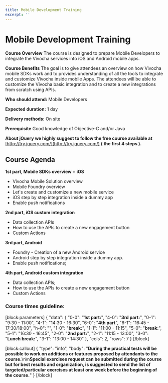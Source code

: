 ```yaml
---
title: Mobile Development Training
excerpt: ''
---
```


# Mobile Development Training

**Course Overview** The course is designed to prepare Mobile Developers to integrate the Vivocha services into iOS and Android mobile apps.

**Course Benefits** The goal is to give attendees an overview on how Vivocha mobile SDKs work and to provides understanding of all the tools to integrate and customize Vivocha inside mobile Apps. The attendees will be able to customize the Vivocha basic integration and to create a new integrations from scratch using APIs.

**Who should attend:** Mobile Developers

**Expected duration:** 1 day

**Delivery methods:** On site

**Prerequisite** Good knowledge of Objective-C and/or Java

**About jQuery we highly suggest to follow the free course available at** [http://try.jquery.com/](http://try.jquery.com/) **\( the first 4 steps \).**

## Course Agenda

**1st part, Mobile SDKs overview + iOS**

* Vivocha Mobile Solution overview
* Mobile Foundry overview
* Let's create and customize a new mobile service
* iOS step by step integration inside a dummy app
* Enable push notifications

**2nd part, iOS custom integration**

* Data collection APIs
* How to use the APIs to create a new engagement button
* Custom Actions

**3rd part, Android**

* Foundry - Creation of a new Android service
* Android step by step integration inside a dummy app.
* Enable push notifications;

**4th part, Android custom integration**

* Data collection APIs;
* How to use the APIs to create a new engagement button
* Custom Actions

### Course times guideline:

\[block:parameters\] { "data": { "0-0": "**1st part:**", "4-0": "**3rd part:**", "0-1": "9:30 - 11:00", "4-1": "14:30 - 16:30", "6-0": "**4th part**", "6-1": "16:45 - 17:30/18:00", "h-0": "", "1-0": "**break:**", "1-1": "11:00 - 11:15", "5-0": "**break:**", "5-1": "16:30 - 16:45", "2-0": "**2nd part:**", "2-1": "11:15 - 13:00", "3-0": "**Lunch break:**", "3-1": "13:00 - 14:30" }, "cols": 2, "rows": 7 } \[/block\]

\[block:callout\] { "type": "info", "body": "**During the practical tests will be possible to work on additions or features proposed by attendants to the course.**\n\n**Special exercises request can be submitted during the course but for best results and organization, is suggested to send the list of targeted/particular exercises at least one week before the beginning of the course.**" } \[/block\]

